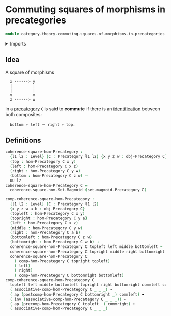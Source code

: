 # Commuting squares of morphisms in precategories

```agda
module category-theory.commuting-squares-of-morphisms-in-precategories where
```

<details><summary>Imports</summary>

```agda
open import category-theory.commuting-squares-of-morphisms-in-set-magmoids
open import category-theory.precategories

open import foundation.action-on-identifications-functions
open import foundation.identity-types
open import foundation.universe-levels
```

</details>

## Idea

A square of morphisms

```text
  x ------> y
  |         |
  |         |
  ∨         ∨
  z ------> w
```

in a [precategory](category-theory.precategories.md) `C` is said to **commute**
if there is an [identification](foundation-core.identity-types.md) between both
composites:

```text
  bottom ∘ left ＝ right ∘ top.
```

## Definitions

```agda
coherence-square-hom-Precategory :
  {l1 l2 : Level} (C : Precategory l1 l2) {x y z w : obj-Precategory C}
  (top : hom-Precategory C x y)
  (left : hom-Precategory C x z)
  (right : hom-Precategory C y w)
  (bottom : hom-Precategory C z w) →
  UU l2
coherence-square-hom-Precategory C =
  coherence-square-hom-Set-Magmoid (set-magmoid-Precategory C)

comp-coherence-square-hom-Precategory :
  {l1 l2 : Level} (C : Precategory l1 l2)
  {x y z w a b : obj-Precategory C}
  (topleft : hom-Precategory C x y)
  (topright : hom-Precategory C y a)
  (left : hom-Precategory C x z)
  (middle : hom-Precategory C y w)
  (right : hom-Precategory C a b)
  (bottomleft : hom-Precategory C z w)
  (bottomright : hom-Precategory C w b) →
  coherence-square-hom-Precategory C topleft left middle bottomleft →
  coherence-square-hom-Precategory C topright middle right bottomright →
  coherence-square-hom-Precategory C
    ( comp-hom-Precategory C topright topleft)
    ( left)
    ( right)
    ( comp-hom-Precategory C bottomright bottomleft)
comp-coherence-square-hom-Precategory C
  topleft left middle bottomleft topright right bottomright commleft commright =
  ( associative-comp-hom-Precategory C _ _ _) ∙
  ( ap (postcomp-hom-Precategory C bottomright _) commleft) ∙
  ( inv (associative-comp-hom-Precategory C _ _ _)) ∙
  ( ap (precomp-hom-Precategory C topleft _) commright) ∙
  ( associative-comp-hom-Precategory C _ _ _)
```
